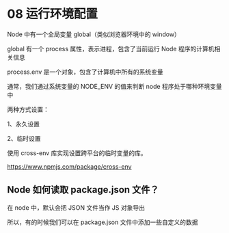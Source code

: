 # 08 运行环境配置

Node 中有一个全局变量 global（类似浏览器环境中的 window）

global 有一个 process 属性，表示进程，包含了当前运行 Node 程序的计算机相关信息

process.env 是一个对象，包含了计算机中所有的系统变量

通常，我们通过系统变量的 NODE_ENV 的值来判断 node 程序处于哪种环境变量中

两种方式设置：

1、永久设置

2、临时设置

使用 cross-env 库实现设置跨平台的临时变量的库。

https://www.npmjs.com/package/cross-env

## Node 如何读取 package.json 文件？

在 node 中，默认会把 JSON 文件当作 JS 对象导出

所以，有的时候我们可以在 package.json 文件中添加一些自定义的数据

